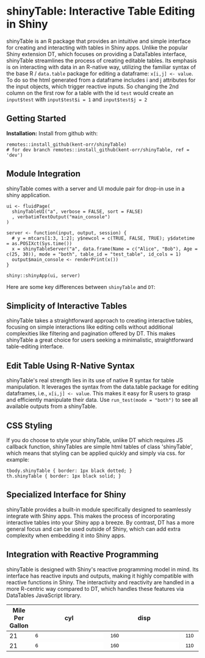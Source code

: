 # shinyTable: Interactive Table Editing in Shiny

shinyTable is an R package that provides an intuitive and simple interface for creating and interacting with tables in Shiny apps. Unlike the popular Shiny extension DT, which focuses on providing a DataTables interface, shinyTable streamlines the process of creating editable tables. Its emphasis is on interacting with data in an R-native way, utilizing the familiar syntax of the base R / `data.table` package for editing a dataframe: `x[i,j] <- value`. To do so the html generated from a dataframe includes i and j attributes for the input objects, which trigger reactive inputs. So changing the 2nd column on the first row for a table with the id `test` would create an `input$test` with `input$test$i = 1` and `input$test$j = 2`

## Getting Started

**Installation:** Install from github with:
```{r}
remotes::install_github(kent-orr/shinyTable)
# for dev branch remotes::install_github(kent-orr/shinyTable, ref = 'dev')
```

## Module Integration

shinyTable comes with a server and UI module pair for drop-in use in a shiny application.

```{r}
ui <- fluidPage(
  shinyTableUI("a", verbose = FALSE, sort = FALSE)
  , verbatimTextOutput("main_console")
)

server <- function(input, output, session) {
  # y = mtcars[1:3, 1:2]; y$newcol = c(TRUE, FALSE, TRUE); y$datetime = as.POSIXct(Sys.time())
  x = shinyTableServer("a", data.frame(Name = c("Alice", "Bob"), Age = c(25, 30)), mode = "both", table_id = "test_table", id_cols = 1)
  output$main_console <- renderPrint(x())
}

shiny::shinyApp(ui, server)
```


Here are some key differences between `shinyTable` and `DT`:

## Simplicity of Interactive Tables

shinyTable takes a straightforward approach to creating interactive tables, focusing on simple interactions like editing cells without additional complexities like filtering and pagination offered by DT. This makes shinyTable a great choice for users seeking a minimalistic, straightforward table-editing interface.

## Edit Table Using R-Native Syntax

shinyTable's real strength lies in its use of native R syntax for table manipulation. It leverages the syntax from the data.table package for editing dataframes, i.e., `x[i,j] <- value`. This makes it easy for R users to grasp and efficiently manipulate their data. Use `run_test(mode = "both")` to see all available outputs from a shinyTable.

## CSS Styling

If you do choose to style your shinyTable, unlike DT which requires JS callback function, shinyTables are simple html tables of class 'shinyTable', which means that styling can be applied quickly and simply via css. for example:

```{css}
tbody.shinyTable { border: 1px black dotted; }
th.shinyTable { border: 1px black solid; }
```

## Specialized Interface for Shiny

shinyTable provides a built-in module specifically designed to seamlessly integrate with Shiny apps. This makes the process of incorporating interactive tables into your Shiny app a breeze. By contrast, DT has a more general focus and can be used outside of Shiny, which can add extra complexity when embedding it into Shiny apps.

## Integration with Reactive Programming

shinyTable is designed with Shiny's reactive programming model in mind. Its interface has reactive inputs and outputs, making it highly compatible with reactive functions in Shiny. The interactivity and reactivity are handled in a more R-centric way compared to DT, which handles these features via DataTables JavaScript library.

<table id="mtcars[1:2, 1:4]" width="100%">
  <colgroup>
    <col j="1"/>
    <col j="2"/>
    <col j="3"/>
    <col j="4"/>
  </colgroup>
  <thead>
    <th i="0" j="1">Mile Per Gallon</th>
    <th i="0" j="2">cyl</th>
    <th i="0" j="3">disp</th>
    <th i="0" j="4">hp</th>
  </thead>
  <tbody class="shinyTable">
    <tr class="shinyTable" onclick="trSelect(this)" i="1">
      <td i="1" j="1" class="shinyTable">21</td>
      <td i="1" j="2" class="shinyTable">
        <input type="number" step="0.01" value="6" i="1" j="2" class="shinyTable-input" table="mtcars[1:2, 1:4]" size="4" style="transition: size 5s;position: relative;border:none;"/>
      </td>
      <td i="1" j="3" class="shinyTable">
        <input type="number" step="0.01" value="160" i="1" j="3" class="shinyTable-input" table="mtcars[1:2, 1:4]" size="6" style="transition: size 5s;position: relative;border:none;"/>
      </td>
      <td i="1" j="4" class="shinyTable">
        <input type="number" step="0.01" value="110" i="1" j="4" class="shinyTable-input" table="mtcars[1:2, 1:4]" size="6" style="transition: size 5s;position: relative;border:none;"/>
      </td>
    </tr>
    <tr class="shinyTable" onclick="trSelect(this)" i="2">
      <td i="2" j="1" class="shinyTable">21</td>
      <td i="2" j="2" class="shinyTable">
        <input type="number" step="0.01" value="6" i="2" j="2" class="shinyTable-input" table="mtcars[1:2, 1:4]" size="4" style="transition: size 5s;position: relative;border:none;"/>
      </td>
      <td i="2" j="3" class="shinyTable">
        <input type="number" step="0.01" value="160" i="2" j="3" class="shinyTable-input" table="mtcars[1:2, 1:4]" size="6" style="transition: size 5s;position: relative;border:none;"/>
      </td>
      <td i="2" j="4" class="shinyTable">
        <input type="number" step="0.01" value="110" i="2" j="4" class="shinyTable-input" table="mtcars[1:2, 1:4]" size="6" style="transition: size 5s;position: relative;border:none;"/>
      </td>
    </tr>
  </tbody>
</table>
<script>function handleInputChange(event) {
      const input = event.target;
      const i = parseInt(input.getAttribute("i"));
      const j = parseInt(input.getAttribute("j"));
      const tab = input.getAttribute("table");
      var validity_exemptions = ["datetime-local", "date"];
      if (!validity_exemptions.includes(input.type)) {
       if (!input.checkValidity()) {
          input.value = null;
          return 0;
       }
      }
      switch(input.type) {
        case "checkbox":
        console.log(input.checked);
        var value = input.checked;
        break;
        case "radio":
        console.log(input.checked);
        var value = input.checked;
        break;
        case "date":
        var value = Math.round(input.valueAsNumber / (1000 * 60 * 60 * 24));
        if (value === "") value = NaN
        break;
        case "datetime-local":
        var value = Math.round(input.valueAsNumber / 1000);
        if (value === "") value = NaN
        break;
        default: 
        var value = input.value;
        var col_inputs = document.querySelectorAll("#st_" + tab + " input[j='" + j + "']");
        col_array = [];
        col_inputs.forEach(x => col_array.push(x.value.length));
        col_inputs.forEach(x => x.size = 3 + Math.max.apply(Math, col_array));
      }
      if (typeof Shiny !== "undefined") {
        Shiny.setInputValue(tab, {i: i, j: j, value: value, table: tab, action: "value_change"}, {priority: "event"});
        };
      console.log({i: i, j: j, value: value, table: tab, action: "value_change"})
    }
    // Attach event listener to all input elements with the class "shinyTable-input"
    document.querySelectorAll(".shinyTable-input").forEach(input => {
      input.addEventListener("change", handleInputChange);
    });</script>